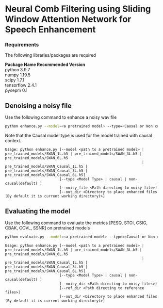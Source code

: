 # Neural Comb Filtering using Sliding Window Attention Network for Speech Enhancement

### Requirements
The following libraries/packages are required

**Package Name    Recommended Version** <br />
  python					    3.9.7 <br />
  numpy               1.19.5 <br />
  scipy               1.7.1 <br />
  tensorflow          2.4.1 <br />
  pysepm              0.1 <br />

## Denoising a noisy file
Use the following command to enhance a noisy wav file
```bash
python enhance.py --model=<a pretrained model> --type=<Causal or Non causal processing> --noisy_file=<Path to the noisy file> --out_dir=<Path to the directory to save enhanced file>
```
Note that the Causal model type is used for the model trained with causal context.
```
Usage: python enhance.py [--model <path to a pretrained model> | pre_trained_models/SWAN_1L.h5 | pre_trained_models/SWAN_3L.h5 | pre_trained_models/SWAN_6L.h5
                                                               | pre_trained_models/SWAN_Causal_1L.h5 |  pre_trained_models/SWAN_Causal_3L.h5 | pre_trained_models/SWAN_Causal_6L.h5]
                         [--type <Model Type> | causal | non-causal(default) ]
                         [--noisy_file <Path directing to noisy file>]
                         [--out_dir <Directory to place enhanced files (By default it is current working directory)>]
```

## Evaluating the model
Use the following command to evaluate the metrics [PESQ, STOI, CSIG, CBAK, COVL, SSNR] on pretrained models
```bash
python evaluate.py --model=<a pretrained model> --type=<Causal or Non causal processing> --noisy_dir=<Path to the noisy files> --ref_dir=<Path to the reference files> --out_dir=<Path to the directory to save enhanced files>
```
```
Usage: python enhance.py [--model <path to a pretrained model> | pre_trained_models/SWAN_1L.h5 | pre_trained_models/SWAN_3L.h5 | pre_trained_models/SWAN_6L.h5
                                                               | pre_trained_models/SWAN_Causal_1L.h5 |  pre_trained_models/SWAN_Causal_3L.h5 | pre_trained_models/SWAN_Causal_6L.h5]
                         [--type <Model Type> | causal | non-causal(default) ]
                         [--noisy_dir <Path directing to noisy files>]
                         [--ref_dir <Path directing to reference files>]
                         [--out_dir <Directory to place enhanced files (By default it is current working directory)>]
```

